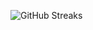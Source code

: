 ![GitHub Streaks](https://github-streaks-mqc9.onrender.com/streak/happilli/image?theme=midnight&cache_bust=1743111564&lang=ja)
